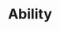 ---
layout: prefab
title: Ability
data_file: Ability
parent: Prefabs
nav_exclude: true
search_exclude: false
---